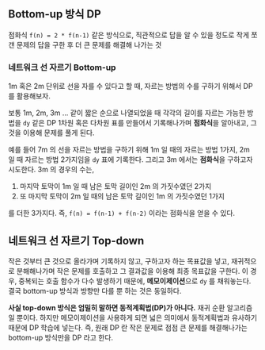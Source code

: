 ## Bottom-up 방식 DP

점화식 `f(n) = 2 * f(n-1)` 같은 방식으로, 직관적으로 답을 알 수 있을 정도로 작게 쪼갠 문제의 답을 구한 후 더 큰 문제를 해결해 나가는 것

### 네트워크 선 자르기 Bottom-up

1m 혹은 2m 단위로 선을 자를 수 있다고 할 때, 자르는 방법의 수를 구하기 위해서 DP 를 활용해보자.

보통 1m, 2m, 3m ... 같이 짧은 순으로 나열되었을 때 각각의 길이를 자르는 가능한 방법을 `dy` 같은 DP 1차원 혹은 다차원 표를 만들어서 기록해나가며 **점화식**을 알아내고, 그것을 이용해 문제를 풀게 된다.

예를 들어 7m 의 선을 자르는 방법을 구하기 위해 1m 일 때의 자르는 방법 1가지, 2m 일 때 자르는 방법 2가지임을 `dy` 표에 기록한다. 그리고 3m 에서는 **점화식**을 구하고자 시도한다. 3m 의 경우의 수는,

1. 마지막 토막이 1m 일 때 남은 토막 길이인 2m 의 가짓수였던 2가지
1. 또 마지막 토막이 2m 일 때의 남은 토막 길이인 1m 의 가짓수였던 1가지

를 더한 3가지다. 즉, `f(n) = f(n-1) + f(n-2)` 이라는 점화식을 얻을 수 있다.

## 네트워크 선 자르기 Top-down

작은 것부터 큰 것으로 올라가며 기록하지 않고, 구하고자 하는 목표값을 넣고, 재귀적으로 분해해나가며 작은 문제를 호출하고 그 결과값을 이용해 최종 목표값을 구한다. 이 경우, 중복되는 호출 함수가 다수 발생하기 때문에, **메모이제이션**으로 `dy` 를 채워놓는다. 결국 bottom-up 방식과 방향만 다를 뿐 하는 것은 동일하다.

**사실 top-down 방식은 엄밀히 말하면 동적계획법(DP)가 아니다.** 재귀 순환 알고리즘일 뿐이다. 하지만 메모이제이션을 사용하게 되면 넓은 의미에서 동적계획법과 유사하기 때문에 DP 학습에 넣는다. 즉, 원래 DP 란 작은 문제로 점점 큰 문제를 해결해나가는 bottom-up 방식만을 DP 라고 한다.
